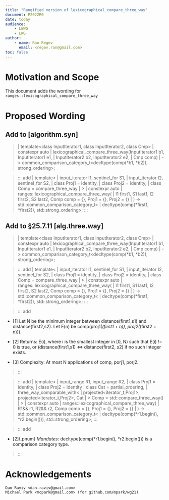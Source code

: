 ```yaml
---
title: "Rangified version of lexicographical_compare_three_way"
document: P2022R0
date: today
audience: 
    - LEWG
    - LWG
author:
    - name: Ran Regev
      email: <regev.ran@gmail.com>
toc: false
---   
```


# Motivation and Scope
This document adds the wording for ```ranges::lexicographical_compare_three_way``` 

# Proposed Wording 

## Add to [algorithm.syn]

> | template<class InputIterator1, class InputIterator2, class Cmp>
> |   constexpr auto
> |     lexicographical_compare_three_way(InputIterator1 b1, InputIterator1 e1,
> |                                       InputIterator2 b2, InputIterator2 e2,
> |                                       Cmp comp)
> |       -> common_comparison_category_t<decltype(comp(\*b1, \*b2)), strong_ordering>;

> ::: add
> | template<
> |     input_iterator I1, sentinel_for<I1> S1,
> |     input_iterator I2, sentinel_for<I2> S2,
> |     class Proj1 = identity, 
> |     class Proj2 = identity,
> |     class Comp = compare_three_way
> | >
> | constexpr auto
> |     ranges::lexicographical_compare_three_way( 
> |         I1 first1, S1 last1, I2 first2, S2 last2, Comp comp = {}, Proj1 = {}, Proj2 = {}
> |     ) -> std::common_comparison_category_t<
> |                 decltype(comp(*first1, *first2)), std::strong_ordering>;
> :::

## Add to §25.7.11 [alg.three.way]

> | template<class InputIterator1, class InputIterator2, class Cmp>
> |   constexpr auto
> |     lexicographical_compare_three_way(InputIterator1 b1, InputIterator1 e1,
> |                                       InputIterator2 b2, InputIterator2 e2,
> |                                       Cmp comp)
> |       -> common_comparison_category_t<decltype(comp(\*b1, \*b2)), strong_ordering>;

> ::: add
> | template<
> |     input_iterator I1, sentinel_for<I1> S1,
> |     input_iterator I2, sentinel_for<I2> S2,
> |     class Proj1 = identity, 
> |     class Proj2 = identity,
> |     class Comp = compare_three_way
> | >
> | constexpr auto
> |     ranges::lexicographical_compare_three_way( 
> |         I1 first1, S1 last1, I2 first2, S2 last2, Comp comp = {}, Proj1 = {}, Proj2 = {}
> |     ) -> std::common_comparison_category_t<
> |                 decltype(comp(*first1, *first2)), std::strong_ordering>;
> :::

> ::: add

- [1] Let N be the minimum integer between distance(first1,s1) and distance(first2,s2). Let E(n) be comp(proj1(*(first1 + n)), proj2(*(first2 + n))).

- [2] Returns: E(i), where i is the smallest integer in [0, N) such that E(i) != 0 is true, or (distance(first1,s1) <=> distance(first2, s2) if no such integer exists.

- [3] Complexity: At most N applications of comp, porj1, porj2.

> :::

> ::: add
> | template<
> |     input_range R1, input_range R2, 
> |     class Proj1 = identity, 
> |     class Proj2 = identity
> |     class Cat = partial_ordering,
> |     three_way_comparable_with<
> |         projected<iterator_t<R1>,Proj1>, projected<iterator_t<R2>,Proj2>, Cat
> |     > Comp = std::compare_three_way()
> | >
> | constexpr auto
> |     ranges::lexicographical_compare_three_way( 
> |         R1&& r1, R2&& r2, Comp comp = {}, Proj1 = {}, Proj2 = {}
> |     ) -> std::common_comparison_category_t<
> |                 decltype(comp(*r1.begin(), *r2.begin())), std::strong_ordering>;
> :::

> ::: add
- [2]{.pnum} _Mandates_: decltype(comp(\*r1.begin(), \*r2.begin())) is a comparison category type.
> :::


# Acknowledgements
    Dan Raviv <dan.raviv@gmail.com>
    Michael Park <mcpark@gmail.com> (for github.com/mpark/wg21)

